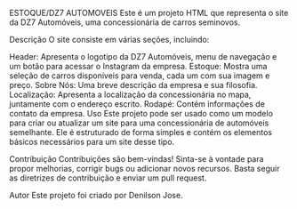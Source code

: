 ESTOQUE/DZ7 AUTOMOVEIS
Este é um projeto HTML que representa o site da DZ7 Automóveis, uma concessionária de carros seminovos.

Descrição
O site consiste em várias seções, incluindo:

Header: Apresenta o logotipo da DZ7 Automóveis, menu de navegação e um botão para acessar o Instagram da empresa.
Estoque: Mostra uma seleção de carros disponíveis para venda, cada um com sua imagem e preço.
Sobre Nós: Uma breve descrição da empresa e sua filosofia.
Localização: Apresenta a localização da concessionária no mapa, juntamente com o endereço escrito.
Rodapé: Contém informações de contato da empresa.
Uso
Este projeto pode ser usado como um modelo para criar ou atualizar um site para uma concessionária de automóveis semelhante. Ele é estruturado de forma simples e contém os elementos básicos necessários para um site desse tipo.

Contribuição
Contribuições são bem-vindas! Sinta-se à vontade para propor melhorias, corrigir bugs ou adicionar novos recursos. Basta seguir as diretrizes de contribuição e enviar um pull request.

Autor
Este projeto foi criado por Denilson Jose.
